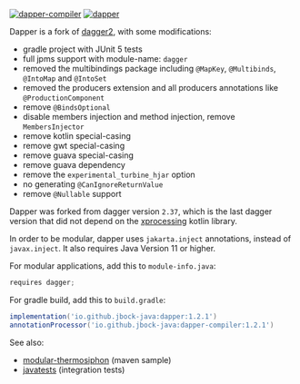 [![dapper-compiler](https://maven-badges.herokuapp.com/maven-central/io.github.jbock-java/dapper-compiler/badge.svg?color=grey&subject=dapper-compiler)](https://maven-badges.herokuapp.com/maven-central/io.github.jbock-java/dapper-compiler)
[![dapper](https://maven-badges.herokuapp.com/maven-central/io.github.jbock-java/dapper/badge.svg?subject=dapper)](https://maven-badges.herokuapp.com/maven-central/io.github.jbock-java/dapper)

Dapper is a fork of [dagger2](https://github.com/google/dagger),
with some modifications:

* gradle project with JUnit 5 tests
* full jpms support with module-name: `dagger`
* removed the multibindings package including `@MapKey`, `@Multibinds`, `@IntoMap` and `@IntoSet`
* removed the producers extension and all producers annotations like `@ProductionComponent`
* remove `@BindsOptional`
* disable members injection and method injection, remove `MembersInjector`
* remove kotlin special-casing
* remove gwt special-casing
* remove guava special-casing
* remove guava dependency
* remove the `experimental_turbine_hjar` option
* no generating `@CanIgnoreReturnValue`
* remove `@Nullable` support

Dapper was forked from dagger version `2.37`, which is the last dagger
version that did not depend on the [xprocessing](https://github.com/google/dagger/issues/2926) kotlin library.

In order to be modular, dapper uses `jakarta.inject` annotations, instead of `javax.inject`.
It also requires Java Version 11 or higher.

For modular applications, add this to `module-info.java`:

````java
requires dagger;
````

For gradle build, add this to `build.gradle`:

````groovy
implementation('io.github.jbock-java:dapper:1.2.1')
annotationProcessor('io.github.jbock-java:dapper-compiler:1.2.1')
````

See also:

* [modular-thermosiphon](https://github.com/jbock-java/modular-thermosiphon) (maven sample)
* [javatests](https://github.com/jbock-java/dapper-javatests) (integration tests)
